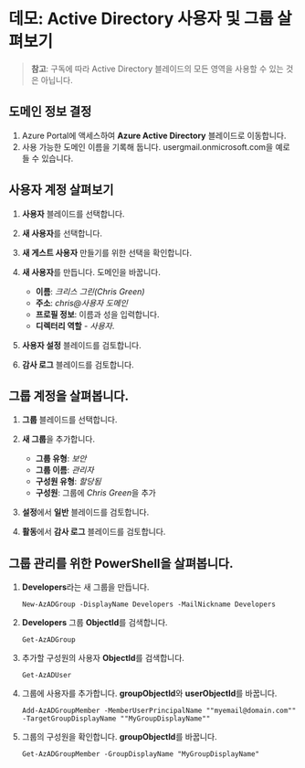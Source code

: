 # 데모: Active Directory 사용자 및 그룹 살펴보기

>**참고**: 구독에 따라 Active Directory 블레이드의 모든 영역을 사용할 수 있는 것은 아닙니다.

## 도메인 정보 결정

1. Azure Portal에 액세스하여 **Azure Active Directory** 블레이드로 이동합니다.
2. 사용 가능한 도메인 이름을 기록해 둡니다. usergmail.onmicrosoft.com을 예로 들 수 있습니다.

## 사용자 계정 살펴보기

1. **사용자** 블레이드를 선택합니다.
2. **새 사용자**를 선택합니다. 
3. **새 게스트 사용자** 만들기를 위한 선택을 확인합니다.
4. **새 사용자**를 만듭니다. 도메인을 바꿉니다. 

    + **이름**: *크리스 그린(Chris Green)*
    + **주소**: *chris@사용자 도메인*
    + **프로필 정보**: 이름과 성을 입력합니다. 
    + **디렉터리 역할** - *사용자*.

5. **사용자 설정** 블레이드를 검토합니다.
6. **감사 로그** 블레이드를 검토합니다.

## 그룹 계정을 살펴봅니다.

1. **그룹** 블레이드를 선택합니다.
2. **새 그룹**을 추가합니다. 

    + **그룹 유형**: *보안*
    + **그룹 이름**: *관리자*
    + **구성원 유형**: *할당됨*
    + **구성원**: 그룹에 *Chris Green*을 추가 

3. **설정**에서 **일반** 블레이드를 검토합니다.
4. **활동**에서 **감사 로그** 블레이드를 검토합니다.

## 그룹 관리를 위한 PowerShell을 살펴봅니다.

1. **Developers**라는 새 그룹을 만듭니다.

    ```
    New-AzADGroup -DisplayName Developers -MailNickname Developers
    ```

2. **Developers** 그룹 **ObjectId**를 검색합니다.

    ```
    Get-AzADGroup
    ```

3. 추가할 구성원의 사용자 **ObjectId**를 검색합니다.

    ```
    Get-AzADUser
    ```

4. 그룹에 사용자를 추가합니다. **groupObjectId**와 **userObjectId**를 바꿉니다.

    ```
    Add-AzADGroupMember -MemberUserPrincipalName ""myemail@domain.com"" -TargetGroupDisplayName ""MyGroupDisplayName""
    ```

5. 그룹의 구성원을 확인합니다. **groupObjectId**를 바꿉니다.

    ```
    Get-AzADGroupMember -GroupDisplayName "MyGroupDisplayName"
    ```
